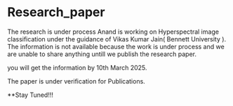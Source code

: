 # Research_paper

The research is under process 
Anand is working on Hyperspectral image classification under the guidance of Vikas Kumar Jain( Bennett University ). The information is not available because the work is under process and we are unable to share anything untill we publish the research paper. 

you will get the information by 10th March 2025.

The paper is under verification for Publications.

**Stay Tuned!!!

